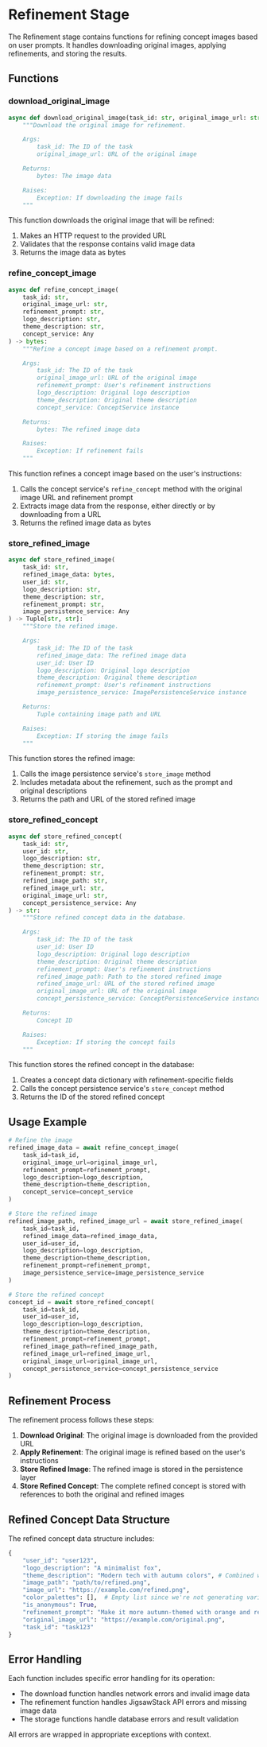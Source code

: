 # Refinement Stage

The Refinement stage contains functions for refining concept images based on user prompts. It handles downloading original images, applying refinements, and storing the results.

## Functions

### download_original_image

```python
async def download_original_image(task_id: str, original_image_url: str) -> bytes:
    """Download the original image for refinement.

    Args:
        task_id: The ID of the task
        original_image_url: URL of the original image

    Returns:
        bytes: The image data

    Raises:
        Exception: If downloading the image fails
    """
```

This function downloads the original image that will be refined:

1. Makes an HTTP request to the provided URL
2. Validates that the response contains valid image data
3. Returns the image data as bytes

### refine_concept_image

```python
async def refine_concept_image(
    task_id: str,
    original_image_url: str,
    refinement_prompt: str,
    logo_description: str,
    theme_description: str,
    concept_service: Any
) -> bytes:
    """Refine a concept image based on a refinement prompt.

    Args:
        task_id: The ID of the task
        original_image_url: URL of the original image
        refinement_prompt: User's refinement instructions
        logo_description: Original logo description
        theme_description: Original theme description
        concept_service: ConceptService instance

    Returns:
        bytes: The refined image data

    Raises:
        Exception: If refinement fails
    """
```

This function refines a concept image based on the user's instructions:

1. Calls the concept service's `refine_concept` method with the original image URL and refinement prompt
2. Extracts image data from the response, either directly or by downloading from a URL
3. Returns the refined image data as bytes

### store_refined_image

```python
async def store_refined_image(
    task_id: str,
    refined_image_data: bytes,
    user_id: str,
    logo_description: str,
    theme_description: str,
    refinement_prompt: str,
    image_persistence_service: Any
) -> Tuple[str, str]:
    """Store the refined image.

    Args:
        task_id: The ID of the task
        refined_image_data: The refined image data
        user_id: User ID
        logo_description: Original logo description
        theme_description: Original theme description
        refinement_prompt: User's refinement instructions
        image_persistence_service: ImagePersistenceService instance

    Returns:
        Tuple containing image path and URL

    Raises:
        Exception: If storing the image fails
    """
```

This function stores the refined image:

1. Calls the image persistence service's `store_image` method
2. Includes metadata about the refinement, such as the prompt and original descriptions
3. Returns the path and URL of the stored refined image

### store_refined_concept

```python
async def store_refined_concept(
    task_id: str,
    user_id: str,
    logo_description: str,
    theme_description: str,
    refinement_prompt: str,
    refined_image_path: str,
    refined_image_url: str,
    original_image_url: str,
    concept_persistence_service: Any
) -> str:
    """Store refined concept data in the database.

    Args:
        task_id: The ID of the task
        user_id: User ID
        logo_description: Original logo description
        theme_description: Original theme description
        refinement_prompt: User's refinement instructions
        refined_image_path: Path to the stored refined image
        refined_image_url: URL of the stored refined image
        original_image_url: URL of the original image
        concept_persistence_service: ConceptPersistenceService instance

    Returns:
        Concept ID

    Raises:
        Exception: If storing the concept fails
    """
```

This function stores the refined concept in the database:

1. Creates a concept data dictionary with refinement-specific fields
2. Calls the concept persistence service's `store_concept` method
3. Returns the ID of the stored refined concept

## Usage Example

```python
# Refine the image
refined_image_data = await refine_concept_image(
    task_id=task_id,
    original_image_url=original_image_url,
    refinement_prompt=refinement_prompt,
    logo_description=logo_description,
    theme_description=theme_description,
    concept_service=concept_service
)

# Store the refined image
refined_image_path, refined_image_url = await store_refined_image(
    task_id=task_id,
    refined_image_data=refined_image_data,
    user_id=user_id,
    logo_description=logo_description,
    theme_description=theme_description,
    refinement_prompt=refinement_prompt,
    image_persistence_service=image_persistence_service
)

# Store the refined concept
concept_id = await store_refined_concept(
    task_id=task_id,
    user_id=user_id,
    logo_description=logo_description,
    theme_description=theme_description,
    refinement_prompt=refinement_prompt,
    refined_image_path=refined_image_path,
    refined_image_url=refined_image_url,
    original_image_url=original_image_url,
    concept_persistence_service=concept_persistence_service
)
```

## Refinement Process

The refinement process follows these steps:

1. **Download Original**: The original image is downloaded from the provided URL
2. **Apply Refinement**: The original image is refined based on the user's instructions
3. **Store Refined Image**: The refined image is stored in the persistence layer
4. **Store Refined Concept**: The complete refined concept is stored with references to both the original and refined images

## Refined Concept Data Structure

The refined concept data structure includes:

```python
{
    "user_id": "user123",
    "logo_description": "A minimalist fox",
    "theme_description": "Modern tech with autumn colors", # Combined with refinement prompt
    "image_path": "path/to/refined.png",
    "image_url": "https://example.com/refined.png",
    "color_palettes": [],  # Empty list since we're not generating variations
    "is_anonymous": True,
    "refinement_prompt": "Make it more autumn-themed with orange and red",
    "original_image_url": "https://example.com/original.png",
    "task_id": "task123"
}
```

## Error Handling

Each function includes specific error handling for its operation:

- The download function handles network errors and invalid image data
- The refinement function handles JigsawStack API errors and missing image data
- The storage functions handle database errors and result validation

All errors are wrapped in appropriate exceptions with context.
